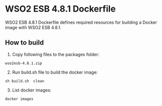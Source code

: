 # WSO2 ESB 4.8.1 Dockerfile

WSO2 ESB 4.8.1 Dockerfile defines required resources for building a Docker image with WSO2 ESB 4.8.1.

## How to build

1. Copy following files to the packages folder:
```
wso2esb-4.8.1.zip
```

2. Run build.sh file to build the docker image:
```
sh build.sh  clean
```

3. List docker images:
```
docker images
```